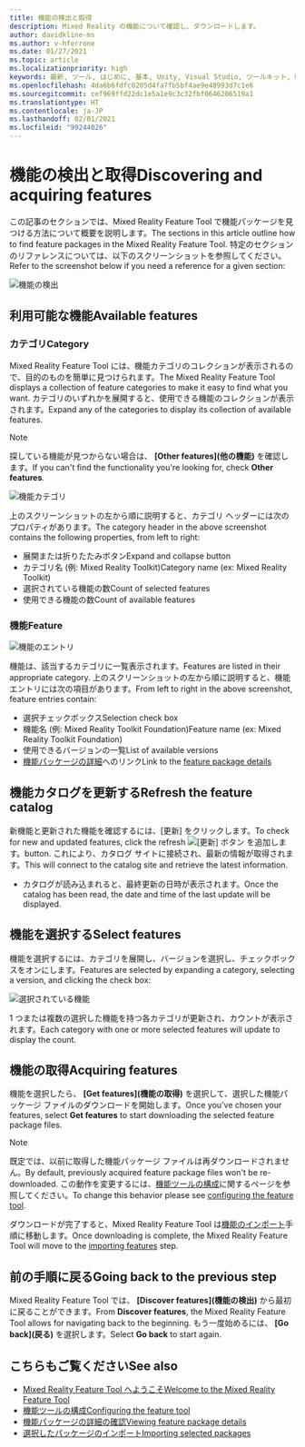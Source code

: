 ```yaml
---
title: 機能の検出と取得
description: Mixed Reality の機能について確認し、ダウンロードします。
author: davidkline-ms
ms.author: v-hferrone
ms.date: 01/27/2021
ms.topic: article
ms.localizationpriority: high
keywords: 最新, ツール, はじめに, 基本, Unity, Visual Studio, ツールキット, Mixed Reality ヘッドセット, Windows Mixed Reality ヘッドセット, 仮想現実ヘッドセット, インストール, Windows, HoloLens, エミュレーター, Unreal, OpenXR
ms.openlocfilehash: 4da6b6fdfc0205d4fa7fb5bf4ae9e48993d7c1e6
ms.sourcegitcommit: cef969ffd22dc1e5a1e9c3c32fbf0646206519a1
ms.translationtype: HT
ms.contentlocale: ja-JP
ms.lasthandoff: 02/01/2021
ms.locfileid: "99244026"
---
```

# <a name="discovering-and-acquiring-features"></a><span data-ttu-id="ed2d4-104">機能の検出と取得</span><span class="sxs-lookup"><span data-stu-id="ed2d4-104">Discovering and acquiring features</span></span>

<span data-ttu-id="ed2d4-105">この記事のセクションでは、Mixed Reality Feature Tool で機能パッケージを見つける方法について概要を説明します。</span><span class="sxs-lookup"><span data-stu-id="ed2d4-105">The sections in this article outline how to find feature packages in the Mixed Reality Feature Tool.</span></span> <span data-ttu-id="ed2d4-106">特定のセクションのリファレンスについては、以下のスクリーンショットを参照してください。</span><span class="sxs-lookup"><span data-stu-id="ed2d4-106">Refer to the screenshot below if you need a reference for a given section:</span></span>

![機能の検出](images/FeatureToolDiscovery.png)

## <a name="available-features"></a><span data-ttu-id="ed2d4-108">利用可能な機能</span><span class="sxs-lookup"><span data-stu-id="ed2d4-108">Available features</span></span>

### <a name="category"></a><span data-ttu-id="ed2d4-109">カテゴリ</span><span class="sxs-lookup"><span data-stu-id="ed2d4-109">Category</span></span>

<span data-ttu-id="ed2d4-110">Mixed Reality Feature Tool には、機能カテゴリのコレクションが表示されるので、目的のものを簡単に見つけられます。</span><span class="sxs-lookup"><span data-stu-id="ed2d4-110">The Mixed Reality Feature Tool displays a collection of feature categories to make it easy to find what you want.</span></span> <span data-ttu-id="ed2d4-111">カテゴリのいずれかを展開すると、使用できる機能のコレクションが表示されます。</span><span class="sxs-lookup"><span data-stu-id="ed2d4-111">Expand any of the categories to display its collection of available features.</span></span>

> [!NOTE]
> <span data-ttu-id="ed2d4-112">探している機能が見つからない場合は、 **[Other features]\(他の機能\)** を確認します。</span><span class="sxs-lookup"><span data-stu-id="ed2d4-112">If you can't find the functionality you're looking for, check **Other features**.</span></span>

![機能カテゴリ](images/FeatureCategory.png)

<span data-ttu-id="ed2d4-114">上のスクリーンショットの左から順に説明すると、カテゴリ ヘッダーには次のプロパティがあります。</span><span class="sxs-lookup"><span data-stu-id="ed2d4-114">The category header in the above screenshot contains the following properties, from left to right:</span></span>

- <span data-ttu-id="ed2d4-115">展開または折りたたみボタン</span><span class="sxs-lookup"><span data-stu-id="ed2d4-115">Expand and collapse button</span></span>
- <span data-ttu-id="ed2d4-116">カテゴリ名 (例: Mixed Reality Toolkit)</span><span class="sxs-lookup"><span data-stu-id="ed2d4-116">Category name (ex: Mixed Reality Toolkit)</span></span>
- <span data-ttu-id="ed2d4-117">選択されている機能の数</span><span class="sxs-lookup"><span data-stu-id="ed2d4-117">Count of selected features</span></span>
- <span data-ttu-id="ed2d4-118">使用できる機能の数</span><span class="sxs-lookup"><span data-stu-id="ed2d4-118">Count of available features</span></span>

### <a name="feature"></a><span data-ttu-id="ed2d4-119">機能</span><span class="sxs-lookup"><span data-stu-id="ed2d4-119">Feature</span></span>

![機能のエントリ](images/FeatureEntry.png)

<span data-ttu-id="ed2d4-121">機能は、該当するカテゴリに一覧表示されます。</span><span class="sxs-lookup"><span data-stu-id="ed2d4-121">Features are listed in their appropriate category.</span></span> <span data-ttu-id="ed2d4-122">上のスクリーンショットの左から順に説明すると、機能エントリには次の項目があります。</span><span class="sxs-lookup"><span data-stu-id="ed2d4-122">From left to right in the above screenshot, feature entries contain:</span></span>

- <span data-ttu-id="ed2d4-123">選択チェックボックス</span><span class="sxs-lookup"><span data-stu-id="ed2d4-123">Selection check box</span></span>
- <span data-ttu-id="ed2d4-124">機能名 (例: Mixed Reality Toolkit Foundation)</span><span class="sxs-lookup"><span data-stu-id="ed2d4-124">Feature name (ex: Mixed Reality Toolkit Foundation)</span></span>
- <span data-ttu-id="ed2d4-125">使用できるバージョンの一覧</span><span class="sxs-lookup"><span data-stu-id="ed2d4-125">List of available versions</span></span>
- <span data-ttu-id="ed2d4-126">[機能パッケージの詳細](viewing-package-details.md)へのリンク</span><span class="sxs-lookup"><span data-stu-id="ed2d4-126">Link to the [feature package details](viewing-package-details.md)</span></span>

## <a name="refresh-the-feature-catalog"></a><span data-ttu-id="ed2d4-127">機能カタログを更新する</span><span class="sxs-lookup"><span data-stu-id="ed2d4-127">Refresh the feature catalog</span></span>

<span data-ttu-id="ed2d4-128">新機能と更新された機能を確認するには、[更新] をクリックします。</span><span class="sxs-lookup"><span data-stu-id="ed2d4-128">To check for new and updated features, click the refresh</span></span> ![[更新] ボタン](images/RefreshButton.png) <span data-ttu-id="ed2d4-130">を追加します。</span><span class="sxs-lookup"><span data-stu-id="ed2d4-130">button.</span></span> <span data-ttu-id="ed2d4-131">これにより、カタログ サイトに接続され、最新の情報が取得されます。</span><span class="sxs-lookup"><span data-stu-id="ed2d4-131">This will connect to the catalog site and retrieve the latest information.</span></span>
* <span data-ttu-id="ed2d4-132">カタログが読み込まれると、最終更新の日時が表示されます。</span><span class="sxs-lookup"><span data-stu-id="ed2d4-132">Once the catalog has been read, the date and time of the last update will be displayed.</span></span>

## <a name="select-features"></a><span data-ttu-id="ed2d4-133">機能を選択する</span><span class="sxs-lookup"><span data-stu-id="ed2d4-133">Select features</span></span>

<span data-ttu-id="ed2d4-134">機能を選択するには、カテゴリを展開し、バージョンを選択し、チェックボックスをオンにします。</span><span class="sxs-lookup"><span data-stu-id="ed2d4-134">Features are selected by expanding a category, selecting a version, and clicking the check box:</span></span>

![選択されている機能](images/SelectedFeatures.png)

<span data-ttu-id="ed2d4-136">1 つまたは複数の選択した機能を持つ各カテゴリが更新され、カウントが表示されます。</span><span class="sxs-lookup"><span data-stu-id="ed2d4-136">Each category with one or more selected features will update to display the count.</span></span>

## <a name="acquiring-features"></a><span data-ttu-id="ed2d4-137">機能の取得</span><span class="sxs-lookup"><span data-stu-id="ed2d4-137">Acquiring features</span></span>

<span data-ttu-id="ed2d4-138">機能を選択したら、 **[Get features]\(機能の取得\)** を選択して、選択した機能パッケージ ファイルのダウンロードを開始します。</span><span class="sxs-lookup"><span data-stu-id="ed2d4-138">Once you've chosen your features, select **Get features** to start downloading the selected feature package files.</span></span>

> [!NOTE]
> <span data-ttu-id="ed2d4-139">既定では、以前に取得した機能パッケージ ファイルは再ダウンロードされません。</span><span class="sxs-lookup"><span data-stu-id="ed2d4-139">By default, previously acquired feature package files won't be re-downloaded.</span></span> <span data-ttu-id="ed2d4-140">この動作を変更するには、[機能ツールの構成](configuring-feature-tool.md)に関するページを参照してください。</span><span class="sxs-lookup"><span data-stu-id="ed2d4-140">To change this behavior please see [configuring the feature tool](configuring-feature-tool.md).</span></span>

<span data-ttu-id="ed2d4-141">ダウンロードが完了すると、Mixed Reality Feature Tool は[機能のインポート](importing-features.md)手順に移動します。</span><span class="sxs-lookup"><span data-stu-id="ed2d4-141">Once downloading is complete, the Mixed Reality Feature Tool will move to the [importing features](importing-features.md) step.</span></span>

## <a name="going-back-to-the-previous-step"></a><span data-ttu-id="ed2d4-142">前の手順に戻る</span><span class="sxs-lookup"><span data-stu-id="ed2d4-142">Going back to the previous step</span></span>

<span data-ttu-id="ed2d4-143">Mixed Reality Feature Tool では、 **[Discover features]\(機能の検出\)** から最初に戻ることができます。</span><span class="sxs-lookup"><span data-stu-id="ed2d4-143">From **Discover features**, the Mixed Reality Feature Tool allows for navigating back to the beginning.</span></span> <span data-ttu-id="ed2d4-144">もう一度始めるには、 **[Go back]\(戻る\)** を選択します。</span><span class="sxs-lookup"><span data-stu-id="ed2d4-144">Select **Go back** to start again.</span></span>

## <a name="see-also"></a><span data-ttu-id="ed2d4-145">こちらもご覧ください</span><span class="sxs-lookup"><span data-stu-id="ed2d4-145">See also</span></span>

- [<span data-ttu-id="ed2d4-146">Mixed Reality Feature Tool へようこそ</span><span class="sxs-lookup"><span data-stu-id="ed2d4-146">Welcome to the Mixed Reality Feature Tool</span></span>](welcome-to-mr-feature-tool.md)
- [<span data-ttu-id="ed2d4-147">機能ツールの構成</span><span class="sxs-lookup"><span data-stu-id="ed2d4-147">Configuring the feature tool</span></span>](configuring-feature-tool.md)
- [<span data-ttu-id="ed2d4-148">機能パッケージの詳細の確認</span><span class="sxs-lookup"><span data-stu-id="ed2d4-148">Viewing feature package details</span></span>](viewing-package-details.md)
- [<span data-ttu-id="ed2d4-149">選択したパッケージのインポート</span><span class="sxs-lookup"><span data-stu-id="ed2d4-149">Importing selected packages</span></span>](importing-features.md)
